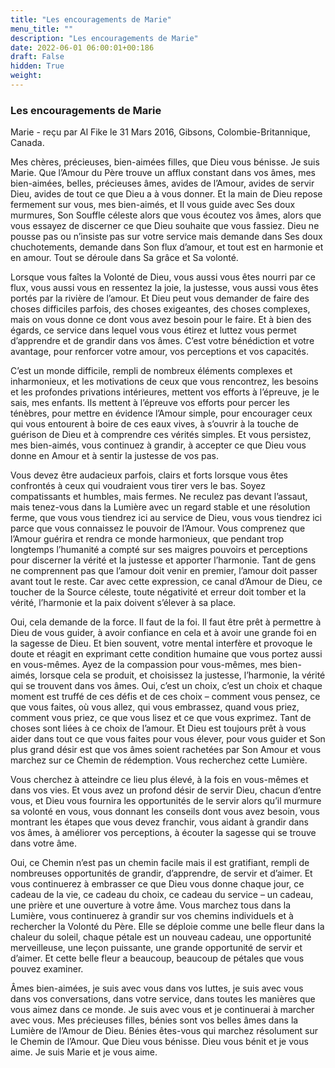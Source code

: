 ```yaml
---
title: "Les encouragements de Marie"
menu_title: ""
description: "Les encouragements de Marie"
date: 2022-06-01 06:00:01+00:186
draft: False
hidden: True
weight:
---
```

### Les encouragements de Marie

Marie - reçu par Al Fike le 31 Mars 2016, Gibsons, Colombie-Britannique, Canada.

Mes chères, précieuses, bien-aimées filles, que Dieu vous bénisse. Je suis Marie. Que l’Amour du Père trouve un afflux constant dans vos âmes, mes bien-aimées, belles, précieuses âmes, avides de l’Amour, avides de servir Dieu, avides de tout ce que Dieu a à vous donner. Et la main de Dieu repose fermement sur vous, mes bien-aimés, et Il vous guide avec Ses doux murmures, Son Souffle céleste alors que vous écoutez vos âmes, alors que vous essayez de discerner ce que Dieu souhaite que vous fassiez. Dieu ne pousse pas ou n’insiste pas sur votre service mais demande dans Ses doux chuchotements, demande dans Son flux d’amour, et tout est en harmonie et en amour. Tout se déroule dans Sa grâce et Sa volonté.

Lorsque vous faîtes la Volonté de Dieu, vous aussi vous êtes nourri par ce flux, vous aussi vous en ressentez la joie, la justesse, vous aussi vous êtes portés par la rivière de l’amour. Et Dieu peut vous demander de faire des choses difficiles parfois, des choses exigeantes, des choses complexes, mais on vous donne ce dont vous avez besoin pour le faire. Et à bien des égards, ce service dans lequel vous vous étirez et luttez vous permet d’apprendre et de grandir dans vos âmes. C’est votre bénédiction et votre avantage, pour renforcer votre amour, vos perceptions et vos capacités.

C’est un monde difficile, rempli de nombreux éléments complexes et inharmonieux, et les motivations de ceux que vous rencontrez, les besoins et les profondes privations intérieures, mettent vos efforts à l’épreuve, je le sais, mes enfants. Ils mettent à l’épreuve vos efforts pour percer les ténèbres, pour mettre en évidence l’Amour simple, pour encourager ceux qui vous entourent à boire de ces eaux vives, à s’ouvrir à la touche de guérison de Dieu et à comprendre ces vérités simples. Et vous persistez, mes bien-aimés, vous continuez à grandir, à accepter ce que Dieu vous donne en Amour et à sentir la justesse de vos pas.

Vous devez être audacieux parfois, clairs et forts lorsque vous êtes confrontés à ceux qui voudraient vous tirer vers le bas. Soyez compatissants et humbles, mais fermes. Ne reculez pas devant l’assaut, mais tenez-vous dans la Lumière avec un regard stable et une résolution ferme, que vous vous tiendrez ici au service de Dieu, vous vous tiendrez ici parce que vous connaissez le pouvoir de l’Amour. Vous comprenez que l’Amour guérira et rendra ce monde harmonieux, que pendant trop longtemps l’humanité a compté sur ses maigres pouvoirs et perceptions pour discerner la vérité et la justesse et apporter l’harmonie. Tant de gens ne comprennent pas que l’amour doit venir en premier, l’amour doit passer avant tout le reste. Car avec cette expression, ce canal d’Amour de Dieu, ce toucher de la Source céleste, toute négativité et erreur doit tomber et la vérité, l’harmonie et la paix doivent s’élever à sa place.

Oui, cela demande de la force. Il faut de la foi. Il faut être prêt à permettre à Dieu de vous guider, à avoir confiance en cela et à avoir une grande foi en la sagesse de Dieu. Et bien souvent, votre mental interfère et provoque le doute et réagit en exprimant cette condition humaine que vous portez aussi en vous-mêmes. Ayez de la compassion pour vous-mêmes, mes bien-aimés, lorsque cela se produit, et choisissez la justesse, l’harmonie, la vérité qui se trouvent dans vos âmes. Oui, c’est un choix, c’est un choix et chaque moment est truffé de ces défis et de ces choix – comment vous pensez, ce que vous faites, où vous allez, qui vous embrassez, quand vous priez, comment vous priez, ce que vous lisez et ce que vous exprimez. Tant de choses sont liées à ce choix de l’amour. Et Dieu est toujours prêt à vous aider dans tout ce que vous faites pour vous élever, pour vous guider et Son plus grand désir est que vos âmes soient rachetées par Son Amour et vous marchez sur ce Chemin de rédemption. Vous recherchez cette Lumière.

Vous cherchez à atteindre ce lieu plus élevé, à la fois en vous-mêmes et dans vos vies. Et vous avez un profond désir de servir Dieu, chacun d’entre vous, et Dieu vous fournira les opportunités de le servir alors qu’il murmure sa volonté en vous, vous donnant les conseils dont vous avez besoin, vous montrant les étapes que vous devez franchir, vous aidant à grandir dans vos âmes, à améliorer vos perceptions, à écouter la sagesse qui se trouve dans votre âme.

Oui, ce Chemin n’est pas un chemin facile mais il est gratifiant, rempli de nombreuses opportunités de grandir, d’apprendre, de servir et d’aimer. Et vous continuerez à embrasser ce que Dieu vous donne chaque jour, ce cadeau de la vie, ce cadeau du choix, ce cadeau du service – un cadeau, une prière et une ouverture à votre âme. Vous marchez tous dans la Lumière, vous continuerez à grandir sur vos chemins individuels et à rechercher la Volonté du Père. Elle se déploie comme une belle fleur dans la chaleur du soleil, chaque pétale est un nouveau cadeau, une opportunité merveilleuse, une leçon puissante, une grande opportunité de servir et d’aimer. Et cette belle fleur a beaucoup, beaucoup de pétales que vous pouvez examiner.

Âmes bien-aimées, je suis avec vous dans vos luttes, je suis avec vous dans vos conversations, dans votre service, dans toutes les manières que vous aimez dans ce monde. Je suis avec vous et je continuerai à marcher avec vous. Mes précieuses filles, bénies sont vos belles âmes dans la Lumière de l’Amour de Dieu. Bénies êtes-vous qui marchez résolument sur le Chemin de l’Amour. Que Dieu vous bénisse. Dieu vous bénit et je vous aime. Je suis Marie et je vous aime.
